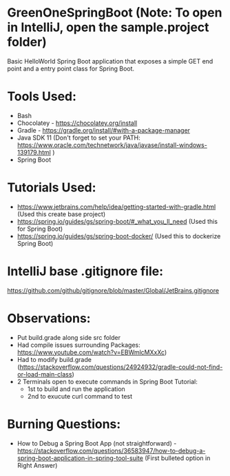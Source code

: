 # GreenOneSpringBoot (Note: To open in IntelliJ, open the sample.project folder)
Basic HelloWorld Spring Boot application that exposes a simple GET end point and a entry point class for Spring Boot.


# Tools Used:
* Bash
* Chocolatey - https://chocolatey.org/install
* Gradle - https://gradle.org/install/#with-a-package-manager
* Java SDK 11 (Don't forget to set your PATH: https://www.oracle.com/technetwork/java/javase/install-windows-139179.html )
* Spring Boot


# Tutorials Used:
* https://www.jetbrains.com/help/idea/getting-started-with-gradle.html (Used this create base project)
* https://spring.io/guides/gs/spring-boot/#_what_you_ll_need (Used this for Spring Boot)
* https://spring.io/guides/gs/spring-boot-docker/ (Used this to dockerize Spring Boot)


# IntelliJ base .gitignore file:
https://github.com/github/gitignore/blob/master/Global/JetBrains.gitignore


# Observations:
* Put build.grade along side src folder
* Had compile issues surrounding Packages: https://www.youtube.com/watch?v=EBWmlcMXxXc)
* Had to modify build.grade (https://stackoverflow.com/questions/24924932/gradle-could-not-find-or-load-main-class)
* 2 Terminals open to execute commands in Spring Boot Tutorial:
	* 1st to build and run the application
	* 2nd to exucute curl command to test 

	
# Burning Questions:
* How to Debug a Spring Boot App (not straightforward) - https://stackoverflow.com/questions/36583947/how-to-debug-a-spring-boot-application-in-spring-tool-suite (First bulleted option in Right Answer)